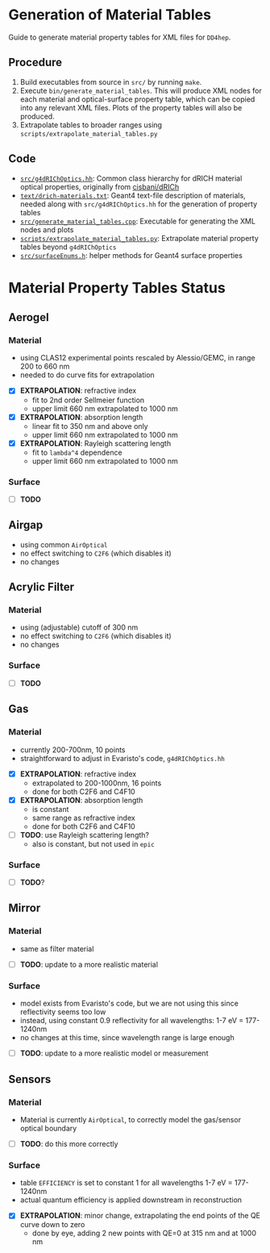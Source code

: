 # Generation of Material Tables

Guide to generate material property tables for XML files for `DD4hep`.

## Procedure

1. Build executables from source in `src/` by running `make`.
2. Execute `bin/generate_material_tables`. This will produce XML nodes for each
   material and optical-surface property table, which can be copied into any
   relevant XML files. Plots of the property tables will also be produced.
3. Extrapolate tables to broader ranges using `scripts/extrapolate_material_tables.py`

## Code
- [`src/g4dRIChOptics.hh`](../src/g4dRIChOptics.hh): Common class hierarchy for
  dRICH material optical properties, originally from
  [cisbani/dRICh](https://github.com/cisbani/dRICh)
- [`text/drich-materials.txt`](../text/drich-materials.txt): Geant4 text-file
  description of materials, needed along with `src/g4dRIChOptics.hh` for the
  generation of property tables
- [`src/generate_material_tables.cpp`](../src/generate_material_tables.cpp):
  Executable for generating the XML nodes and plots
- [`scripts/extrapolate_material_tables.py`](../scripts/extrapolate_material_tables.py):
  Extrapolate material property tables beyond `g4dRIChOptics`
- [`src/surfaceEnums.h`](../src/surfaceEnums.h): helper methods for Geant4 surface
  properties

# Material Property Tables Status

## Aerogel
### Material
- using CLAS12 experimental points rescaled by Alessio/GEMC, in range 200 to 660 nm
- needed to do curve fits for extrapolation
- [x] **EXTRAPOLATION**: refractive index
  - fit to 2nd order Sellmeier function
  - upper limit 660 nm extrapolated to 1000 nm
- [x] **EXTRAPOLATION**: absorption length
  - linear fit to 350 nm and above only
  - upper limit 660 nm extrapolated to 1000 nm
- [x] **EXTRAPOLATION**: Rayleigh scattering length
  - fit to `lambda^4` dependence
  - upper limit 660 nm extrapolated to 1000 nm
### Surface
- [ ] **TODO**

## Airgap
- using common `AirOptical`
- no effect switching to `C2F6` (which disables it)
- no changes

## Acrylic Filter
### Material
- using (adjustable) cutoff of 300 nm
- no effect switching to `C2F6` (which disables it)
- no changes
### Surface
- [ ] **TODO**

## Gas
### Material
- currently 200-700nm, 10 points
- straightforward to adjust in Evaristo's code, `g4dRIChOptics.hh`
- [x] **EXTRAPOLATION**: refractive index
  - extrapolated to 200-1000nm, 16 points
  - done for both C2F6 and C4F10
- [x] **EXTRAPOLATION**: absorption length
  - is constant
  - same range as refractive index
  - done for both C2F6 and C4F10
- [ ] **TODO**: use Rayleigh scattering length?
  - also is constant, but not used in `epic`
### Surface
- [ ] **TODO**?

## Mirror
### Material
- same as filter material
- [ ] **TODO**: update to a more realistic material
### Surface
- model exists from Evaristo's code, but we are not using this since reflectivity seems too low
- instead, using constant 0.9 reflectivity for all wavelengths: 1-7 eV = 177-1240nm
- no changes at this time, since wavelength range is large enough
- [ ] **TODO**: update to a more realistic model or measurement

## Sensors
### Material
- Material is currently `AirOptical`, to correctly model the gas/sensor optical boundary
- [ ] **TODO**: do this more correctly
### Surface
- table `EFFICIENCY` is set to constant 1 for all wavelengths 1-7 eV = 177-1240nm
- actual quantum efficiency is applied downstream in reconstruction
- [x] **EXTRAPOLATION**: minor change, extrapolating the end points of the QE curve down to zero
  - done by eye, adding 2 new points with QE=0 at 315 nm and at 1000 nm
